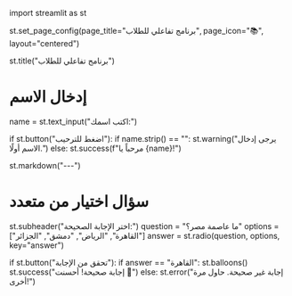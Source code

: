 import streamlit as st

st.set_page_config(page_title="برنامج تفاعلي للطلاب", page_icon=":books:", layout="centered")

st.title("برنامج تفاعلي للطلاب")

# إدخال الاسم
name = st.text_input("اكتب اسمك:")

if st.button("اضغط للترحيب"):
    if name.strip() == "":
        st.warning("يرجى إدخال الاسم أولًا.")
    else:
        st.success(f"مرحباً يا {name}!")

st.markdown("---")

# سؤال اختيار من متعدد
st.subheader("اختر الإجابة الصحيحة:")
question = "ما عاصمة مصر؟"
options = ["القاهرة", "الرياض", "دمشق", "الجزائر"]
answer = st.radio(question, options, key="answer")

if st.button("تحقق من الإجابة"):
    if answer == "القاهرة":
        st.balloons()
        st.success("إجابة صحيحة! أحسنت 👏")
    else:
        st.error("إجابة غير صحيحة. حاول مرة أخرى!")
